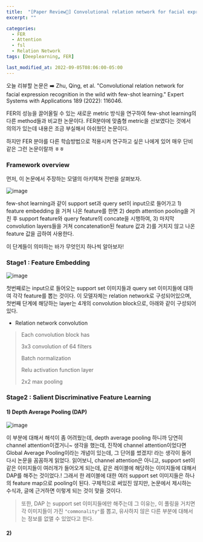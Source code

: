 ```yaml
---
title:  "[Paper Review📃] Convolutional relation network for facial expression recognition in the wild with few-shot learning!"
excerpt: ""

categories:
  - FER
  - Attention
  - fsl
  - Relation Network
tags: [Deeplearning, FER]

last_modified_at: 2022-09-05T08:06:00-05:00
---
```


오늘 리뷰할 논문은 ➡️ Zhu, Qing, et al. "Convolutional relation network for facial expression recognition in the wild with few-shot learning." Expert Systems with Applications 189 (2022): 116046.

FER의 성능을 끌어올릴 수 있는 새로운 metric 방식을 연구하여 few-shot learning의 다른 method들과 비교한 논문이다. FER분야에 맞춤형 metric을 선보였다는 것에서 의의가 있는데 내용은 조금 부실해서 아쉬웠던 논문이다. 

하지만 FER 분야를 다른 학습방법으로 적용시켜 연구하고 싶은 나에게 있어 매우 단비같은 그런 논문이랄까 ㅎㅎ


### Framework overview

먼저, 이 논문에서 주장하는 모델의 아키텍쳐 전반을 살펴보자. 

![image](https://user-images.githubusercontent.com/53431568/188362162-1a5700fb-98ef-4e45-988c-f98984f10cb4.png)

few-shot learning과 같이 support set과 query set이 input으로 들어가고 1) feature embedding 을 거쳐 나온 feature를 한면 2) depth attention pooling을 거친 후 support feature와 query feature의 concate을 시행하여, 3) 마지막 convolution layers들을 거쳐 concatenation된 feature 값과 2)를 거치지 않고 나온 feature 값을 곱하여 사용한다. 

이 단계들이 의미하는 바가 무엇인지 하나씩 알아보자!

### Stage1 : Feature Embedding

![image](https://user-images.githubusercontent.com/53431568/188363016-7987db8b-8242-4bf0-ae4a-48f65a9ff233.png)

첫번째로는 input으로 들어오는 support set 이미지들과 query set 이미지들에 대하여 각각 feature를 뽑는 것이다. 이 모델자체는 relation network로 구성되어있으며, 첫번째 단계에 해당하는 layer는 4개의 convolution block으로, 아래와 같이 구성되어있다. 

- Relation network convolution
> Each convolution block has
> 
> 3x3 convolution of 64 filters
> 
> Batch normalization
> 
> Relu activation function layer
> 
> 2x2 max pooling


### Stage2 : Salient Discriminative Feature Learning

#### 1) Depth Average Pooling (DAP)

![image](https://user-images.githubusercontent.com/53431568/188363678-97cd3465-da53-439a-a6c7-f90d21a546b6.png)

이 부분에 대해서 해석이 좀 어려웠는데, depth average pooling 하니까 당연히 channel attention이겠거니~ 생각을 했는데, 진작에 channel attention이었다면 Global Average Pooling이라는 개념이 있는데, 그 단어를 썼겠지! 라는 생각이 들어 다시 논문을 꼼꼼하게 읽었다. 읽어보니, channel attention은 아니고, support set이 같은 이미지들이 여러개가 들어오게 되는데, 같은 레이블에 해당하는 이미지들에 대해서 DAP를 해주는 것이었다.! 그래서 한 레이블에 대한 여러 support set 이미지들은 하나의 feature map으로 pooling이 된다. 구체적으로 써있진 않지만, 논문에서 제시하는 수식과, 글에 근거하면 이렇게 되는 것이 맞을 것이다.

> 또한, DAP 는 support set 이미지들에만 해주는데 그 이유는, 이 풀링을 거치면 각 이미지들이 가진 `"commonality"`를 뽑고, 유사하지 않은 다른 부분에 대해서는 정보를 없앨 수 있었다고 한다. 


#### 2)







